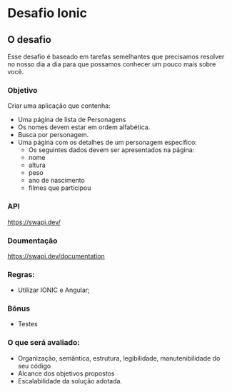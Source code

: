 # Desafio Ionic

## O desafio
Esse desafio é baseado em tarefas semelhantes que precisamos resolver no nosso dia a dia para que possamos conhecer um pouco mais sobre você.

### Objetivo
Criar uma aplicação que contenha​:
- Uma página de lista de Personagens
- Os nomes devem estar em ordem alfabética.
- Busca por personagem.
- Uma página com os detalhes de um personagem específico:
  - Os seguintes dados devem ser apresentados na página:
  - nome
  - altura
  - peso
  - ano de nascimento
  - filmes que participou

### API
 https://swapi.dev/
### Doumentação
https://swapi.dev/documentation
 
### Regras:
- Utilizar IONIC e Angular;
### Bônus
- Testes
### O que será avaliado:
- Organização, semântica, estrutura, legibilidade, manutenibilidade do seu código
- Alcance dos objetivos propostos
- Escalabilidade da solução adotada.
